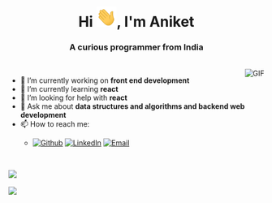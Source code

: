 <h1 align="center">Hi <img src="https://raw.githubusercontent.com/ABSphreak/ABSphreak/master/gifs/Hi.gif" width="40px" />, I'm Aniket</h1>
<h3 align="center">A curious programmer from India</h3>
<br>
<img align="right" alt="GIF" src="https://media.giphy.com/media/836HiJc7pgzy8iNXCn/giphy.gif" />

- 🔭 I’m currently working on **front end development**
- 🌱 I’m currently learning **react**
- 🤔 I’m looking for help with **react**
- 💬 Ask me about **data structures and algorithms and backend web development**
- 📫 How to reach me:
  - <p> <a href="https://github.com/aniketmore311" target="_blank"><img alt="Github" src="https://img.shields.io/badge/GitHub-%2312100E.svg?&style=for-the-badge&logo=Github&logoColor=white" /></a> <a href="https://www.linkedin.com/in/aniket-more-2b97571b1/" target="_blank"><img alt="LinkedIn" src="https://img.shields.io/badge/linkedin-%230077B5.svg?&style=for-the-badge&logo=linkedin&logoColor=white" /></a> <a href="mailto:aniketavinashmore343@gmail.com" target="_blank"><img alt="Email" src="https://img.shields.io/badge/-Email-c14438?style=for-the-badge&logo=Gmail&logoColor=white" /></a></p>

<br>

<p>
<img src="https://github-readme-stats.vercel.app/api/top-langs/?username=aniketmore311&hide=TeX&layout=compact"/>
</p>
<p>
<img src="https://github-readme-stats.vercel.app/api?username=aniketmore311&count_private=true&show_icons=true&include_all_commits=true"/>
</p>
